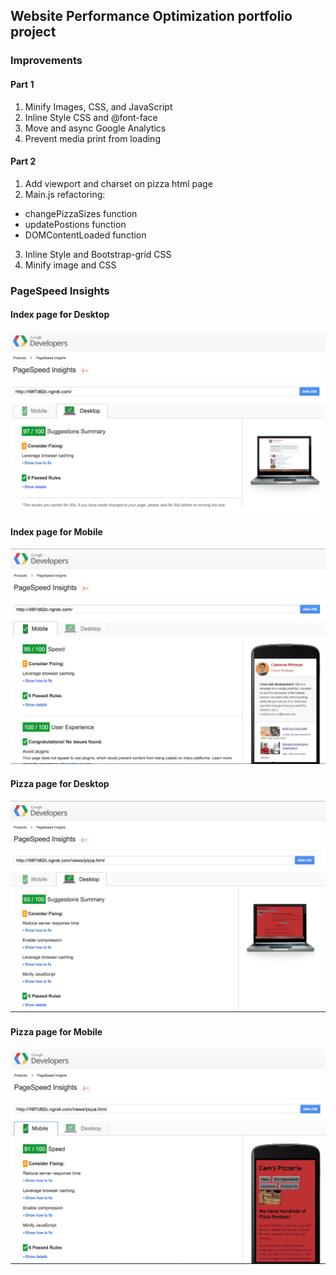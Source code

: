 ## Website Performance Optimization portfolio project

### Improvements

#### Part 1

1.  Minify Images, CSS, and JavaScript
2.  Inline Style CSS and @font-face
3.  Move and async Google Analytics
4.  Prevent media print from loading


#### Part 2

1.  Add viewport and charset on pizza html page
2.  Main.js refactoring: 
*  changePizzaSizes function
*  updatePostions function
*  DOMContentLoaded function
3.  Inline Style and Bootstrap-grid CSS
4.  Minify image and CSS


### PageSpeed Insights

#### Index page for Desktop
![alt tag](https://raw.githubusercontent.com/pwr2000/frontend-nanodegree-mobile-portfolio/master/test-results/Index_desktop.png)

#### Index page for Mobile
![alt tag](https://raw.githubusercontent.com/pwr2000/frontend-nanodegree-mobile-portfolio/master/test-results/Index_mobile.png)

#### Pizza page for Desktop
![alt tag](https://raw.githubusercontent.com/pwr2000/frontend-nanodegree-mobile-portfolio/master/test-results/pizza_desktop.png)

#### Pizza page for Mobile
![alt tag](https://raw.githubusercontent.com/pwr2000/frontend-nanodegree-mobile-portfolio/master/test-results/pizza_mobile.png)